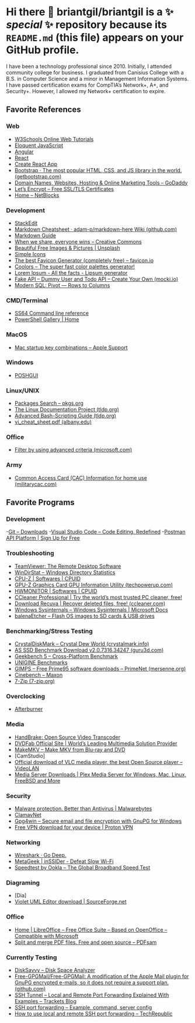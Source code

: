 # Hi there 👋 **briantgil/briantgil** is a ✨ _special_ ✨ repository because its `README.md` (this file) appears on your GitHub profile.

I have been a technology professional since 2010. Initially, I attended community college for business. I graduated from Canisius College with a B.S. in Computer Science and a minor in Management Information Systems. I have passed certification exams for CompTIA’s Network+, A+, and Security+. However, I allowed my Network+ certification to expire.

## Favorite References

### Web

- [W3Schools Online Web Tutorials](https://www.w3schools.com)
- [Eloquent JavaScript](https://eloquentjavascript.net/)
- [Angular](https://angular.dev/)
- [React](https://react.dev/learn)
- [Create React App](https://create-react-app.dev/)
- [Bootstrap · The most popular HTML, CSS, and JS library in the world. (getbootstrap.com)](https://getbootstrap.com/)
- [Domain Names, Websites, Hosting & Online Marketing Tools – GoDaddy](https://www.godaddy.com/)
- [Let’s Encrypt – Free SSL/TLS Certificates](https://letsencrypt.org/)
- [Home – NetBlocks](https://netblocks.org/)

### Development

- [StackEdit](https://stackedit.io/app#)
- [Markdown Cheatsheet · adam-p/markdown-here Wiki (github.com)](https://github.com/adam-p/markdown-here/wiki/Markdown-Cheatsheet)
- [Markdown Guide](https://www.markdownguide.org/basic-syntax/#links)
- [When we share, everyone wins – Creative Commons](https://creativecommons.org/)
- [Beautiful Free Images & Pictures | Unsplash](https://unsplash.com/)
- [Simple Icons](https://simpleicons.org/)
- [The best Favicon Generator (completely free) – favicon.io](https://favicon.io/)
- [Coolors – The super fast color palettes generator!](https://coolors.co/)
- [Lorem Ipsum - All the facts - Lipsum generator](https://www.lipsum.com/)
- [Fake API – Dummy User and Todo API – Create Your Own (mocki.io)](https://mocki.io/fake-json-api)
- [Modern SQL: Pivot — Rows to Columns](https://modern-sql.com/use-case/pivot)

### CMD/Terminal

- [SS64 Command line reference](https://ss64.com/)
- [PowerShell Gallery | Home](https://www.powershellgallery.com/)

### MacOS

- [Mac startup key combinations – Apple Support](https://support.apple.com/en-us/HT201255)

### Windows

- [POSHGUI](https://poshgui.com/)

### Linux/UNIX

- [Packages Search – pkgs.org](https://pkgs.org/)
- [The Linux Documentation Project (tldp.org)](https://tldp.org/)
- [Advanced Bash-Scripting Guide (tldp.org)](https://tldp.org/LDP/abs/html/index.html)
- [vi_cheat_sheet.pdf (albany.edu)](http://www.atmos.albany.edu/daes/atmclasses/atm350/vi_cheat_sheet.pdf)

### Office

- [Filter by using advanced criteria (microsoft.com)](https://support.microsoft.com/en-us/office/filter-by-using-advanced-criteria-4c9222fe-8529-4cd7-a898-3f16abdff32b)

### Army

- [Common Access Card (CAC) Information for home use (militarycac.com)](https://militarycac.com/)

## Favorite Programs

### Development

-[Git – Downloads](https://git-scm.com/downloads)
-[Visual Studio Code – Code Editing. Redefined](https://code.visualstudio.com/)
-[Postman API Platform | Sign Up for Free](https://www.postman.com/)

### Troubleshooting

- [TeamViewer: The Remote Desktop Software](https://www.teamviewer.com/en-us/)
- [WinDirStat – Windows Directory Statistics](https://windirstat.net/)
- [CPU-Z | Softwares | CPUID](https://www.cpuid.com/softwares/cpu-z.html)
- [GPU-Z Graphics Card GPU Information Utility (techpowerup.com)](https://www.techpowerup.com/gpuz/)
- [HWMONITOR | Softwares | CPUID](https://www.cpuid.com/softwares/hwmonitor.html)
- [CCleaner Professional | Try the world’s most trusted PC cleaner, free!](https://www.ccleaner.com/ccleaner)
- [Download Recuva | Recover deleted files, free! (ccleaner.com)](https://www.ccleaner.com/recuva)
- [Windows Sysinternals – Windows Sysinternals | Microsoft Docs](https://docs.microsoft.com/en-us/sysinternals/)
- [balenaEtcher – Flash OS images to SD cards & USB drives](https://www.balena.io/etcher/)

### Benchmarking/Stress Testing

- [CrystalDiskMark – Crystal Dew World (crystalmark.info)](https://crystalmark.info/en/software/crystaldiskmark/)
- [AS SSD Benchmark Download v2.0.7316.34247 (guru3d.com)](https://www.guru3d.com/files-details/as-ssd-benchmark.html)
- [Geekbench 5 – Cross-Platform Benchmark](https://www.geekbench.com/)
- [UNIGINE Benchmarks](https://benchmark.unigine.com/)
- [GIMPS – Free Prime95 software downloads – PrimeNet (mersenne.org)](https://www.mersenne.org/download/)
- [Cinebench – Maxon](https://www.maxon.net/en/cinebench)
- [7-Zip (7-zip.org)](https://www.7-zip.org/)

### Overclocking

- [Afterburner](https://www.msi.com/Landing/afterburner/graphics-cards)

### Media

- [HandBrake: Open Source Video Transcoder](https://handbrake.fr/)
- [DVDFab Official Site | World’s Leading Multimedia Solution Provider](https://www.dvdfab.cn/)
- [MakeMKV – Make MKV from Blu-ray and DVD](https://www.makemkv.com/)
- [CamStudio]
- [Official download of VLC media player, the best Open Source player – VideoLAN](https://www.videolan.org/vlc/)
- [Media Server Downloads | Plex Media Server for Windows, Mac, Linux, FreeBSD and More](https://www.plex.tv/media-server-downloads/#plex-app)

### Security

- [Malware protection. Better than Antivirus | Malwarebytes](https://www.malwarebytes.com)
- [ClamavNet](https://www.clamav.net/)
- [Gpg4win – Secure email and file encryption with GnuPG for Windows](https://www.gpg4win.org/)
- [Free VPN download for your device | Proton VPN](https://protonvpn.com/download)

### Networking

- [Wireshark · Go Deep.](https://www.wireshark.org/)
- [MetaGeek | inSSIDer - Defeat Slow Wi-Fi](https://www.metageek.com/inssider/)
- [Speedtest by Ookla – The Global Broadband Speed Test](https://www.speedtest.net/)

### Diagraming

- [Dia]
- [Violet UML Editor download | SourceForge.net](https://sourceforge.net/projects/violet/)

### Office

- [Home | LibreOffice – Free Office Suite – Based on OpenOffice – Compatible with Microsoft](https://www.libreoffice.org/)
- [Split and merge PDF files. Free and open source – PDFsam](https://pdfsam.org/)

### Currently Testing

- [DiskSavvy – Disk Space Analyzer](https://www.disksavvy.com/)
- [Free-GPGMail/Free-GPGMail: A modification of the Apple Mail plugin for GnuPG encrypted e-mails, so it does not require a support plan. (github.com)](https://github.com/Free-GPGMail/Free-GPGMail)
- [SSH Tunnel – Local and Remote Port Forwarding Explained With Examples – Trackets Blog](https://blog.trackets.com/2014/05/17/ssh-tunnel-local-and-remote-port-forwarding-explained-with-examples.html)
- [SSH port forwarding – Example, command, server config](https://www.ssh.com/ssh/tunneling/example)
- [How to use local and remote SSH port forwarding – TechRepublic](https://www.techrepublic.com/article/how-to-use-local-and-remote-ssh-port-forwarding/)



<!--
Here are some ideas to get you started:
- 🔭 I’m currently working on ...
- 🌱 I’m currently learning ...
- 👯 I’m looking to collaborate on ...
- 🤔 I’m looking for help with ...
- 💬 Ask me about ...
- 📫 How to reach me: ...
- 😄 Pronouns: ...
- ⚡ Fun fact: ...
-->
